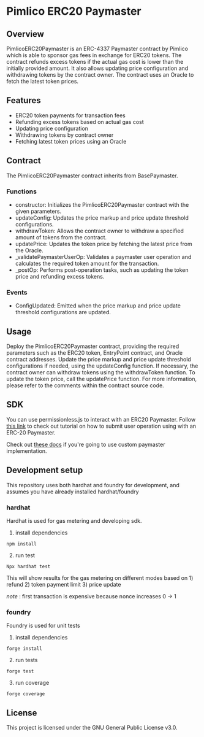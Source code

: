 # Pimlico ERC20 Paymaster
## Overview
PimlicoERC20Paymaster is an ERC-4337 Paymaster contract by Pimlico which is able to sponsor gas fees in exchange for ERC20 tokens. The contract refunds excess tokens if the actual gas cost is lower than the initially provided amount. It also allows updating price configuration and withdrawing tokens by the contract owner. The contract uses an Oracle to fetch the latest token prices.

## Features
- ERC20 token payments for transaction fees
- Refunding excess tokens based on actual gas cost
- Updating price configuration
- Withdrawing tokens by contract owner
- Fetching latest token prices using an Oracle

## Contract
The PimlicoERC20Paymaster contract inherits from BasePaymaster.

### Functions
- constructor: Initializes the PimlicoERC20Paymaster contract with the given parameters.
- updateConfig: Updates the price markup and price update threshold configurations.
- withdrawToken: Allows the contract owner to withdraw a specified amount of tokens from the contract.
- updatePrice: Updates the token price by fetching the latest price from the Oracle.
- _validatePaymasterUserOp: Validates a paymaster user operation and calculates the required token amount for the transaction.
- _postOp: Performs post-operation tasks, such as updating the token price and refunding excess tokens.

### Events
- ConfigUpdated: Emitted when the price markup and price update threshold configurations are updated.

## Usage
Deploy the PimlicoERC20Paymaster contract, providing the required parameters such as the ERC20 token, EntryPoint contract, and Oracle contract addresses.
Update the price markup and price update threshold configurations if needed, using the updateConfig function.
If necessary, the contract owner can withdraw tokens using the withdrawToken function.
To update the token price, call the updatePrice function.
For more information, please refer to the comments within the contract source code.

## SDK
You can use permissionless.js to interact with an ERC20 Paymaster. Follow [this link](https://docs.pimlico.io/permissionless/tutorial/tutorial-3) to check out tutorial on how to submit user operation using with an ERC-20 Paymaster.

Check out [these docs](https://docs.pimlico.io/permissionless/how-to/paymasters/use-custom-paymaster) if you're going to use custom paymaster implementation.

## Development setup

This repository uses both hardhat and foundry for development, and assumes you have already installed hardhat/foundry

### hardhat

Hardhat is used for gas metering and developing sdk.

1. install dependencies
```shell
npm install
```
2. run test
```
Npx hardhat test
```
This will show results for the gas metering on different modes based on 1) refund 2) token payment limit 3) price update

*note* : first transaction is expensive because nonce increases 0 -> 1

### foundry

Foundry is used for unit tests

1. install dependencies
```shell
forge install
```

2. run tests
```shell
forge test
```

3. run coverage
```shell
forge coverage
```


## License
This project is licensed under the GNU General Public License v3.0.

